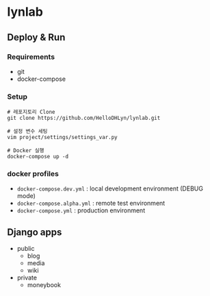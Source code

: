 # lynlab
## Deploy & Run
### Requirements
  - git
  - docker-compose

### Setup
```
# 레포지토리 Clone
git clone https://github.com/HelloDHLyn/lynlab.git

# 설정 변수 세팅
vim project/settings/settings_var.py

# Docker 실행
docker-compose up -d
```

### docker profiles
  - `docker-compose.dev.yml` : local development environment (DEBUG mode)
  - `docker-compose.alpha.yml` : remote test environment
  - `docker-compose.yml` : production environment

## Django apps
  - public
    - blog
    - media
    - wiki
  - private
    - moneybook
